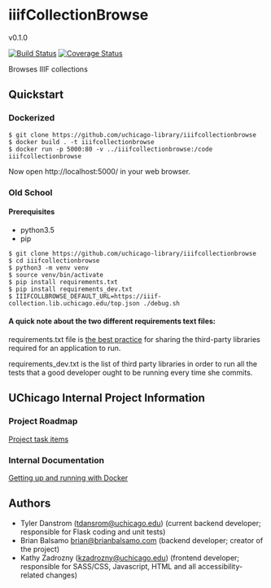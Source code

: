 # iiifCollectionBrowse

v0.1.0

[![Build Status](https://travis-ci.org/uchicago-library/iiifcollectionbrowse.svg?branch=master)](https://travis-ci.org/uchicago-library/iiifcollectionbrowse) [![Coverage Status](https://coveralls.io/repos/github/uchicago-library/iiifcollectionbrowse/badge.svg?branch=master)](https://coveralls.io/github/uchicago-library/iiifcollectionbrowse?branch=master)

Browses IIIF collections

## Quickstart

### Dockerized

```
$ git clone https://github.com/uchicago-library/iiifcollectionbrowse
$ docker build . -t iiifcollectionbrowse
$ docker run -p 5000:80 -v ../iiifcollectionbrowse:/code iiifcollectionbrowse
```
Now open http://localhost:5000/ in your web browser.

### Old School

#### Prerequisites

- python3.5
- pip

```
$ git clone https://github.com/uchicago-library/iiifcollectionbrowse
$ cd iiifcollectionbrowse
$ python3 -m venv venv
$ source venv/bin/activate
$ pip install requirements.txt
$ pip install requirements_dev.txt
$ IIIFCOLLBROWSE_DEFAULT_URL=https://iiif-collection.lib.uchicago.edu/top.json ./debug.sh
```

#### A quick note about the two different requirements text files: 

requirements.txt file is [the best practice](https://pip.readthedocs.io/en/1.1/requirements.html) for sharing the third-party libraries required for an application to run.

requirements_dev.txt is the list of third party libraries in order to run all the tests that a good developer ought to be running every time she commits.

## UChicago Internal Project Information

### Project Roadmap

[Project task items](https://docs.google.com/spreadsheets/d/12tCbNDxhcFOGfHpSguOFPhIOFsFVlb3OLlZJK9wUPk4/edit?usp=sharing)

### Internal Documentation

[Getting up and running with Docker](https://github.com/uchicago-library/Library_Digital_Repository_Documentation/wiki/crash-course-docker)

## Authors
- Tyler Danstrom (tdansrom@uchicago.edu) (current backend developer; responsible for Flask coding and unit tests)
- Brian Balsamo <brian@brianbalsamo.com> (backend developer; creator of the project)
- Kathy Zadrozny (kzadrozny@uchicago.edu) (frontend developer; responsible for SASS/CSS, Javascript, HTML and all accessibility-related changes)
